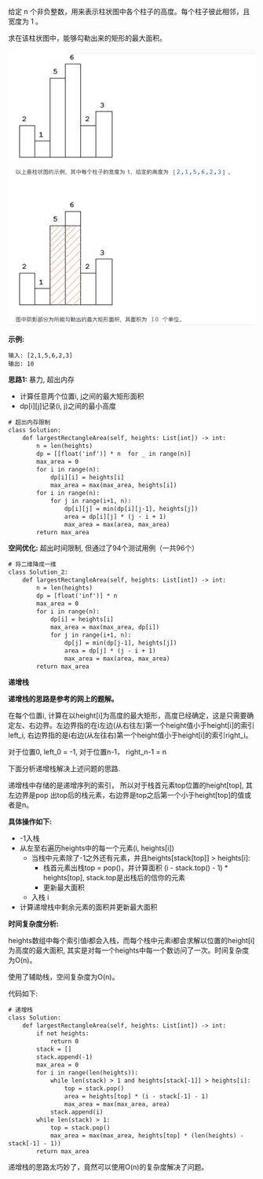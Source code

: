 给定 n 个非负整数，用来表示柱状图中各个柱子的高度。每个柱子彼此相邻，且宽度为 1 。

求在该柱状图中，能够勾勒出来的矩形的最大面积。

![](../images/leetcode_84.png)

**示例:**
```
输入: [2,1,5,6,2,3]
输出: 10
```

**思路1:** 暴力, 超出内存
+ 计算任意两个位置i, j之间的最大矩形面积
+ dp[i][j]记录(i, j)之间的最小高度
```
# 超出内存限制
class Solution:
    def largestRectangleArea(self, heights: List[int]) -> int:
        n = len(heights)
        dp = [[float('inf')] * n  for _ in range(n)]
        max_area = 0
        for i in range(n):
            dp[i][i] = heights[i]
            max_area = max(max_area, heights[i])
        for i in range(n):
            for j in range(i+1, n):
                dp[i][j] = min(dp[i][j-1], heights[j])
                area = dp[i][j] * (j - i + 1)
                max_area = max(area, max_area)
        return max_area
```
**空间优化:** 超出时间限制, 但通过了94个测试用例（一共96个）
```
# 将二维降成一维
class Solution_2:
    def largestRectangleArea(self, heights: List[int]) -> int:
        n = len(heights)
        dp = [float('inf')] * n
        max_area = 0
        for i in range(n):
            dp[i] = heights[i]
            max_area = max(max_area, dp[i])
            for j in range(i+1, n):
                dp[j] = min(dp[j-1], heights[j])
                area = dp[j] * (j - i + 1)
                max_area = max(area, max_area)
        return max_area
```

**递增栈**

**递增栈的思路是参考的网上的题解。**

在每个位置i, 计算在以height[i]为高度的最大矩形，高度已经确定，这是只需要确定左、右边界。左边界指的在i左边(从右往左)第一个height值小于height[i]的索引left_i, 右边界指的是i右边(从左往右)第一个height值小于height[i]的索引right_i。

对于位置0, left_0 = -1, 对于位置n-1， right_n-1 = n

下面分析递增栈解决上述问题的思路.

递增栈中存储的是递增序列的索引， 所以对于栈首元素top位置的height[top], 其左边界是pop 出top后的栈元素，右边界是top之后第一个小于height[top]的值或者是n。

**具体操作如下:**
+ -1入栈
+ 从左至右遍历heights中的每一个元素(i, heights[i])
    + 当栈中元素除了-1之外还有元素，并且heights[stack[top]] > heights[i]:
        + 栈首元素出栈top = pop()，并计算面积 (i - stack.top() - 1) * heights[top], stack.top是出栈后的信你的元素
        + 更新最大面积
    + 入栈 i
+ 计算递增栈中剩余元素的面积并更新最大面积

**时间复杂度分析:**

heights数组中每个索引值i都会入栈，而每个栈中元素i都会求解以位置的height[i]为高度的最大面积, 其实是对每一个heights中每一个数访问了一次。时间复杂度为O(n)。

使用了辅助栈，空间复杂度为O(n)。

代码如下:
```
# 递增栈
class Solution:
    def largestRectangleArea(self, heights: List[int]) -> int:
        if not heights:
            return 0
        stack = []
        stack.append(-1)
        max_area = 0
        for i in range(len(heights)):
            while len(stack) > 1 and heights[stack[-1]] > heights[i]:
                top = stack.pop()
                area = heights[top] * (i - stack[-1] - 1)
                max_area = max(max_area, area)
            stack.append(i)
        while len(stack) > 1:
            top = stack.pop()
            max_area = max(max_area, heights[top] * (len(heights) - stack[-1] - 1))
        return max_area
```

递增栈的思路太巧妙了，竟然可以使用O(n)的复杂度解决了问题。